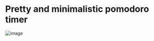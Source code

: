 # Pretty and minimalistic pomodoro timer

![image](https://github.com/user-attachments/assets/fc150d73-c3be-46a6-ba08-e8bcbea7350e)
